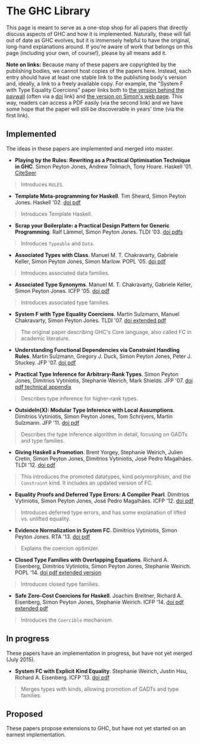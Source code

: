 # The GHC Library


This page is meant to serve as a one-stop shop for all papers that directly discuss aspects of GHC and how it is implemented. Naturally, these will fall out of date as GHC evolves, but it is immensely helpful to have the original, long-hand explanations around. If you're aware of work that belongs on this page (including your own, of course!), please by all means add it.

**Note on links:** Because many of these papers are copyrighted by the publishing bodies, we cannot host copies of the papers here. Instead, each entry should have at least one stable link to the publishing body's version and, ideally, a link to a freely available copy. For example, the "System F with Type Equality Coercions" paper links both to [ the version behind the paywall](http://dx.doi.org/10.1145/1190315.1190324) (often via a [ doi](http://doi.org) link) and [ the version on Simon's web page](http://research.microsoft.com/en-us/um/people/simonpj/papers/ext-f/tldi22-sulzmann-with-appendix.pdf). This way, readers can access a PDF easily (via the second link) and we have some hope that the paper will still be discoverable in years' time (via the first link).

## Implemented


The ideas in these papers are implemented and merged into master. 

- **Playing by the Rules: Rewriting as a Practical Optimisation Technique in GHC**. Simon Peyton Jones, Andrew Tolmach, Tony Hoare. Haskell '01. [ CiteSeer](http://citeseer.ist.psu.edu/viewdoc/summary?doi=10.1.1.130.2170)

>
> Introduces `RULES`.

- **Template Meta-programming for Haskell**. Tim Sheard, Simon Peyton Jones. Haskell '02. [ doi](http://dx.doi.org/10.1145/636517.636528)[ pdf](http://research.microsoft.com/en-us/um/people/simonpj/papers/meta-haskell/meta-haskell.pdf)

>
> Introduces Template Haskell.

- **Scrap your Boilerplate: a Practical Design Pattern for Generic Programming**. Ralf Lämmel, Simon Peyton Jones. TLDI '03. [ doi](http://dx.doi.org/10.1145/604174.604179)[ pdfs](http://research.microsoft.com/en-us/um/people/simonpj/papers/hmap/index.htm)

>
> Introduces `Typeable` and `Data`.

- **Associated Types with Class**. Manuel M. T. Chakravarty, Gabriele Keller, Simon Peyton Jones, Simon Marlow. POPL '05. [ doi](http://dx.doi.org/10.1145/1040305.1040306)[ pdf](http://research.microsoft.com/en-us/um/people/simonpj/Papers/assoc-types/assoc.pdf)

>
> Introduces associated data families.

- **Associated Type Synonyms**. Manuel M. T. Chakravarty, Gabriele Keller, Simon Peyton Jones. ICFP '05. [ doi](http://dx.doi.org/10.1145/1086365.1086397)[ pdf](http://research.microsoft.com/en-us/um/people/simonpj/papers/assoc-types/at-syns.pdf)

>
> Introduces associated type families.

- **System F with Type Equality Coercions**. Martin Sulzmann, Manuel Chakravarty, Simon Peyton Jones. TLDI '07. [ doi](http://dx.doi.org/10.1145/1190315.1190324)[ extended pdf](http://research.microsoft.com/en-us/um/people/simonpj/papers/ext-f/tldi22-sulzmann-with-appendix.pdf)

>
> The original paper describing GHC's Core language, also called FC in academic literature.

- **Understanding Functional Dependencies via Constraint Handling Rules**. Martin Sulzmann, Gregory J. Duck, Simon Peyton Jones, Peter J. Stuckey. JFP '07. [ doi](http://dx.doi.org/10.1017/S0956796806006137)[ pdf](http://research-srv.microsoft.com/en-us/um/people/simonpj/papers/fd-chr/jfp06.pdf)

- **Practical Type Inference for Arbitrary-Rank Types**. Simon Peyton Jones, Dimitrios Vytiniotis, Stephanie Weirich, Mark Shields. JFP '07. [ doi](http://dx.doi.org/10.1017/S0956796806006034)[ pdf](http://repository.upenn.edu/cis_papers/315/)[ technical appendix](http://repository.upenn.edu/cis_reports/58/)

>
> Describes type inference for higher-rank types.

- **OutsideIn(X): Modular Type Inference with Local Assumptions**. Dimitrios Vytiniotis, Simon Peyton Jones, Tom Schrijvers, Martin Sulzmann. JFP '11. [ doi](http://dx.doi.org/10.1017/S0956796811000098)[ pdf](http://research.microsoft.com:8082/en-us/um/people/simonpj/papers/constraints/jfp-outsidein.pdf)

>
> Describes the type inference algorithm in detail, focusing on GADTs and type families.

- **Giving Haskell a Promotion**. Brent Yorgey, Stephanie Weirich, Julien Cretin, Simon Peyton Jones, Dimitrios Vytiniotis, José Pedro Magalhães. TLDI '12. [ doi](http://dx.doi.org/10.1145/2103786.2103795)[ pdf](http://research.microsoft.com/en-us/um/people/simonpj/papers/ext-f/promotion.pdf)

>
> This introduces the promoted datatypes, kind polymorphism, and the `Constraint` kind. It includes an updated version of FC.

- **Equality Proofs and Deferred Type Errors: A Compiler Pearl**. Dimitrios Vytiniotis, Simon Peyton Jones, José Pedro Magalhães. ICFP '12. [ doi](http://dx.doi.org/10.1145/2364527.2364554)[ pdf](http://research.microsoft.com/en-us/um/people/simonpj/papers/ext-f/icfp12.pdf)

>
> Introduces deferred type errors, and has some explanation of lifted vs. unlifted equality.

- **Evidence Normalization in System FC**. Dimitrios Vytiniotis, Simon Peyton Jones. RTA '13. [ doi](http://dx.doi.org/10.4230/LIPIcs.RTA.2013.20)[ pdf](http://drops.dagstuhl.de/opus/volltexte/2013/4050/pdf/3.pdf)

>
> Explains the coercion optimizer.

- **Closed Type Families with Overlapping Equations**. Richard A. Eisenberg, Dimitrios Vytiniotis, Simon Peyton Jones, Stephanie Weirich. POPL '14. [ doi](http://dx.doi.org/10.1145/2535838.2535856)[ pdf](http://www.seas.upenn.edu/~sweirich/papers/popl14-axioms.pdf)[ extended version](http://repository.upenn.edu/cis_reports/990/)

>
> Introduces closed type families.

- **Safe Zero-Cost Coercions for Haskell**. Joachim Breitner, Richard A. Eisenberg, Simon Peyton Jones, Stephanie Weirich. ICFP '14. [ doi](http://dx.doi.org/10.1145/2628136.2628141)[ pdf](http://research.microsoft.com/en-us/um/people/simonpj/papers/ext-f/coercible.pdf)[ extended pdf](http://www.seas.upenn.edu/~sweirich/papers/coercible-extended.pdf)

>
> Introduces the `Coercible` mechanism.

## In progress


These papers have an implementation in progress, but have not yet merged (July 2015).

- **System FC with Explicit Kind Equality**. Stephanie Weirich, Justin Hsu, Richard A. Eisenberg. ICFP '13. [ doi](http://dx.doi.org/10.1145/2500365.2500599)[ pdf](http://www.seas.upenn.edu/~sweirich/papers/fckinds.pdf)

>
> Merges types with kinds, allowing promotion of GADTs and type families.

## Proposed


These papers propose extensions to GHC, but have not yet started on an earnest implementation.
